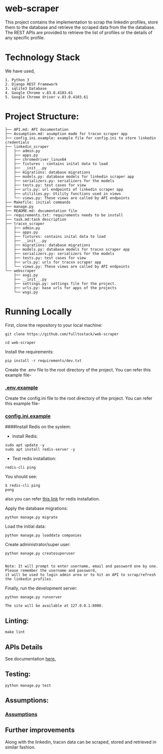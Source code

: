 # web-scraper

This project contains the implementation to scrap the linkedin profiles,
store them to the database and retrieve the scraped data from the
the database. The REST APIs are provided to retrieve the list of profiles or the details of any specific profile.

# Technology Stack
We have used,
```
1. Python 3
2. Django REST Framework
3. sqlite3 Database
4. Google Chrome v.83.0.4103.61    
5. Google Chrome driver v.83.0.4103.61
```

# Project Structure:

```
├── API.md: API documentation
├── Assumption.md: asumption made for tracxn scraper app
├── config.ini.example: example file for config.ini to store linkedin credentials
├── linkedin_scraper
│   ├── admin.py
│   ├── apps.py
│   ├── chromedriver_linux64
│   ├── fixtures : contains inital data to load
│   ├── __init__.py
│   ├── migrations: database migrations
│   ├── models.py: database models for linkedin scraper app
│   ├── serializers.py: serializers for the models
│   ├── tests.py: test cases for view
│   ├── urls.py: url endpoints of linkedin scraper app
│   ├── utilities.py: Utility functions used in views
│   └── views.py: These views are called by API endpoints
├── Makefile: initial commands
├── manage.py
├── README.md: documentation file
├── requirements.txt: requirements needs to be install
├── task.md:task description
├── tracxn_scraper
│   ├── admin.py
│   ├── apps.py
│   ├── fixtures: contains inital data to load
│   ├── __init__.py
│   ├── migrations: database migrations
│   ├── models.py: database models for tracxn scraper app
│   ├── serializers.py: serializers for the models
│   ├── tests.py: test cases for view
│   ├── urls.py: urls for tracxn scraper app
│   └── views.py: These views are called by API endpoints
└── webscraper
    ├── asgi.py
    ├── __init__.py
    ├── settings.py: settings file for the project.
    ├── urls.py: base urls for apps of the projects
    └── wsgi.py
```

# Running Locally

First, clone the repository to your local machine:

```
git clone https://github.com/fulltostack/web-scraper

cd web-scraper
```

Install the requirements:

```
pip install -r requirements/dev.txt
```


Create the .env file to the root directory of the project.
You can refer this example file-
 
### [.env.example](./.env.example) 


Create the config.ini file to the root directory of the project.
You can refer this example file- 

### [config.ini.example](./config.ini.example)

####Install Redis on the system:<br />
- Install Redis:
```
sudo apt update -y
sudo apt install redis-server -y
```
- Test redis installation:
```
redis-cli ping
```
You should see:
```
$ redis-cli ping
pong
```
also you can refer [this link](https://www.codingforentrepreneurs.com/blog/hello-linux-install-redis)
for redis installation. <br />

Apply the database migrations:

```
python manage.py migrate
```

Load the initial data:

```
python manage.py loaddata companies
```
Create administrator/super user:
```
python manage.py createsuperuser 


Note: It will prompt to enter username, email and password one by one. Please remember the username and password,
it will be used to login admin area or to hit an API to scrap/refresh the linkedin profiles.
```


Finally, run the development server:

```
python manage.py runserver
```

` The site will be available at 127.0.0.1:8000. `

## Linting:

```
make lint
```

## APIs Details

See documentation [here.](./API.md)

## Testing:

```
python manage.py test
```

## Assumptions:
### [Assumptions](./Assumption.md)

## Further improvements
Along with the linkedin, tracxn data can be scraped, stored and retrieved in similar fashion. 

